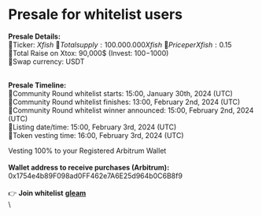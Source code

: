 # Presale for whitelist users

**Presale Details:**\
🔹Ticker: $Xfish\
🔹Total supply: 100.000.000 Xfish\
🔹Price per Xfish: 0.15$\
🔹Total Raise on Xtox: 90,000$ (Invest: 100$-1000$)\
🔹Swap currency: USDT

\
**Presale Timeline:**\
🔸Community Round whitelist starts: 15:00, January 30th, 2024 (UTC)\
🔸Community Round whitelist finishes: 13:00, February 2nd, 2024 (UTC)\
🔸Community Round whitelist winner announced: 15:00, February 2nd, 2024 (UTC)\
🔸Listing date/time: 15:00, February 3rd, 2024 (UTC)\
🔸Token vesting time: 16:00, February 3rd, 2024 (UTC)     &#x20;

Vesting 100% to your Registered Arbitrum Wallet\
\
**Wallet address to receive purchases (Arbitrum):** 0x1754e4b89F098ad0FF462e7A6E25d964b0C6B8f9\
\
👉 **Join whitelist** [**gleam**](https://gleam.io/competitions/riEYr-xfish-community-presale)\
\
